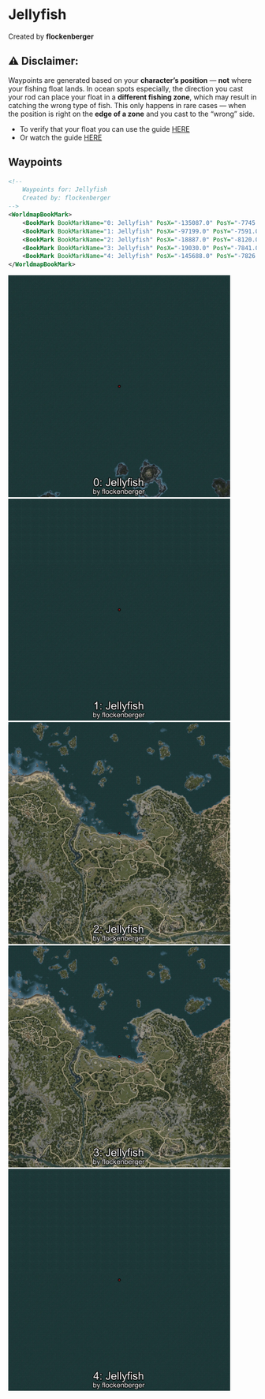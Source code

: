 # Jellyfish
Created by **flockenberger**

## ⚠️ Disclaimer:
Waypoints are generated based on your __**character’s position**__ — __not__ where your fishing float lands.
In ocean spots especially, the direction you cast your rod can place your float in a **different fishing zone**, which may result in catching the wrong type of fish.
This only happens in rare cases — when the position is right on the **edge of a zone** and you cast to the “wrong” side.

- To verify that your float you can use the guide [HERE](https://flockenberger.github.io/bdo-fish-position/)
- Or watch the guide [HERE](https://youtu.be/t-VXcRoNojk)

## Waypoints
```xml
<!--
    Waypoints for: Jellyfish
    Created by: flockenberger
-->
<WorldmapBookMark>
    <BookMark BookMarkName="0: Jellyfish" PosX="-135087.0" PosY="-7745.0" PosZ="746279.0" />
    <BookMark BookMarkName="1: Jellyfish" PosX="-97199.0" PosY="-7591.0" PosZ="895106.0" />
    <BookMark BookMarkName="2: Jellyfish" PosX="-18887.0" PosY="-8120.0" PosZ="93507.0" />
    <BookMark BookMarkName="3: Jellyfish" PosX="-19030.0" PosY="-7841.0" PosZ="93123.0" />
    <BookMark BookMarkName="4: Jellyfish" PosX="-145688.0" PosY="-7826.0" PosZ="948974.0" />
</WorldmapBookMark>
```

<img src="./Jellyfish_0_Preview.webp" width="450"/> <img src="./Jellyfish_1_Preview.webp" width="450"/> <img src="./Jellyfish_2_Preview.webp" width="450"/> <img src="./Jellyfish_3_Preview.webp" width="450"/> <img src="./Jellyfish_4_Preview.webp" width="450"/> 